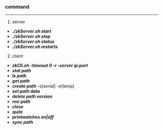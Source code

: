 <!--
 * @Descripttion: 
 * @version: 
 * @Author: fuanlei
 * @Date: 2019-10-21 17:30:06
 * @LastEditors: fuanlei
 * @LastEditTime: 2019-10-21 17:41:23
 -->
### command
----
1. server
-  ***./zkServer.sh start***
-  ***./zkServer.sh stop***
-  ***./zkServer.sh status***
-  ***./zkServer.sh restarts***

2. client
- ***zkCli.sh  -timeout 0  -r  -server  ip:port***
- ***stat path***
- ***ls path***
- ***get path***
- ***create path***  -s[serial] -e[temp]
- ***set path data***
- ***delete path version***
- ***rmr path***
- ***close***
- ***quite***
- ***printwatches on|off***
- ***sync path***
